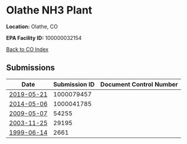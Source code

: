 # Olathe NH3 Plant

**Location:** Olathe, CO

**EPA Facility ID:** 100000032154

[Back to CO Index](../../index.md)

## Submissions

| Date | Submission ID | Document Control Number |
|------|--------------|-------------------------|
| [2019-05-21](submissions/1000079457.md) | 1000079457 |  |
| [2014-05-06](submissions/1000041785.md) | 1000041785 |  |
| [2009-05-07](submissions/54255.md) | 54255 |  |
| [2003-11-25](submissions/29195.md) | 29195 |  |
| [1999-06-14](submissions/2661.md) | 2661 |  |
